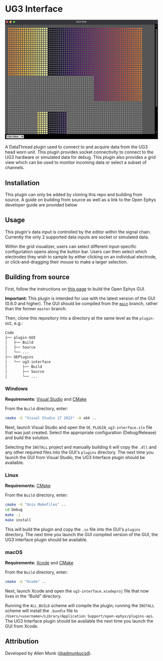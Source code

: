 # UG3 Interface

![ug3-grid-screenshot](Resources/ug3-grid.png)

A DataThread plugin used to connect to and acquire data from the UG3 head worn unit. This plugin provides socket connectivity to connect to the UG3 hardware or simulated data for debug. This plugin also provides a grid view which can be used to monitor incoming data or select a subset of channels.

## Installation

This plugin can only be added by cloning this repo and building from source. A guide on building from source as well as a link to the Open Ephys developer guide are provided below

## Usage

This plugin's data input is controlled by the editor within the signal chain. Currently the only 2 supported data inputs are socket or simulated data.

Within the grid visualizer, users can select different input-specific configuriation opens along the button bar. Users can then select which electrodes they wish to sample by either clicking on an individual electrode, or click-and-dragging their mouse to make a larger selection.

## Building from source

First, follow the instructions on [this page](https://open-ephys.github.io/gui-docs/Developer-Guide/Compiling-the-GUI.html) to build the Open Ephys GUI.

**Important:** This plugin is intended for use with the latest version of the GUI (0.6.0 and higher). The GUI should be compiled from the [`main`](https://github.com/open-ephys/plugin-gui/tree/main) branch, rather than the former `master` branch.

Then, clone this repository into a directory at the same level as the `plugin-GUI`, e.g.:
 
```
Code
├── plugin-GUI
│   ├── Build
│   ├── Source
│   └── ...
├── OEPlugins
│   └── ug3-interface
│       ├── Build
│       ├── Source
│       └── ...
```

### Windows

**Requirements:** [Visual Studio](https://visualstudio.microsoft.com/) and [CMake](https://cmake.org/install/)

From the `Build` directory, enter:

```bash
cmake -G "Visual Studio 17 2022" -A x64 ..
```

Next, launch Visual Studio and open the `OE_PLUGIN_ug3-interface.sln` file that was just created. Select the appropriate configuration (Debug/Release) and build the solution.

Selecting the `INSTALL` project and manually building it will copy the `.dll` and any other required files into the GUI's `plugins` directory. The next time you launch the GUI from Visual Studio, the UG3 Interface plugin should be available.


### Linux

**Requirements:** [CMake](https://cmake.org/install/)

From the `Build` directory, enter:

```bash
cmake -G "Unix Makefiles" ..
cd Debug
make -j
make install
```

This will build the plugin and copy the `.so` file into the GUI's `plugins` directory. The next time you launch the GUI compiled version of the GUI, the UG3 Interface plugin should be available.


### macOS

**Requirements:** [Xcode](https://developer.apple.com/xcode/) and [CMake](https://cmake.org/install/)

From the `Build` directory, enter:

```bash
cmake -G "Xcode" ..
```

Next, launch Xcode and open the `ug3-interface.xcodeproj` file that now lives in the “Build” directory.

Running the `ALL_BUILD` scheme will compile the plugin; running the `INSTALL` scheme will install the `.bundle` file to `/Users/<username>/Library/Application Support/open-ephys/plugins-api`. The UG3 Interface plugin should be available the next time you launch the GUI from Xcode.



## Attribution

Developed by Allen Munk ([@admunkucsd](https://github.com/admunkucsd)).
